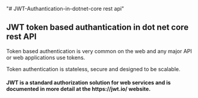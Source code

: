 "# JWT-Authantication-in-dotnet-core rest api" 

<h2>JWT token based authantication in dot net core rest API</h2>

<p>
  Token based authentication is very common on the web and any major API or web applications use tokens.

Token authentication is stateless, secure and designed to be scalable. 
</p>

<h4>JWT is a standard authorization solution for web services and is documented in more detail at the https://jwt.io/ website. </h4>
